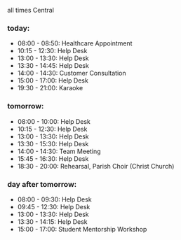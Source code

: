 all times Central

### today:

* 08:00 - 08:50: Healthcare Appointment 
* 10:15 - 12:30: Help Desk
* 13:00 - 13:30: Help Desk
* 13:30 - 14:45: Help Desk
* 14:00 - 14:30: Customer Consultation
* 15:00 - 17:00: Help Desk
* 19:30 - 21:00: Karaoke

### tomorrow:

* 08:00 - 10:00: Help Desk
* 10:15 - 12:30: Help Desk
* 13:00 - 13:30: Help Desk
* 13:30 - 15:30: Help Desk
* 14:00 - 14:30: Team Meeting
* 15:45 - 16:30: Help Desk
* 18:30 - 20:00: Rehearsal, Parish Choir (Christ Church)

### day after tomorrow:

* 08:00 - 09:30: Help Desk
* 09:45 - 12:30: Help Desk
* 13:00 - 13:30: Help Desk
* 13:30 - 14:15: Help Desk
* 15:00 - 17:00: Student Mentorship Workshop
